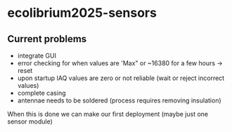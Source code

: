 ﻿# ecolibrium2025-sensors

## Current problems

- integrate GUI
- error checking for when values are 'Max" or ~16380 for a few hours -> reset 
- upon startup IAQ values are zero or not reliable (wait or reject incorrect values)
- complete casing
- antennae needs to be soldered (process requires removing insulation)

When this is done we can make our first deployment (maybe just one sensor module)
